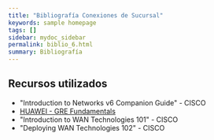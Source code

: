 ```yaml
---
title: "Bibliografía Conexiones de Sucursal"
keywords: sample homepage
tags: []
sidebar: mydoc_sidebar
permalink: biblio_6.html
summary: Bibliografía
---
```


## Recursos utilizados
- "Introduction to Networks v6 Companion Guide" - CISCO
- [HUAWEI - GRE Fundamentals](https://support.huawei.com/enterprise/en/doc/EDOC1000178179/cfaaeb8b/gre-fundamentals)
- "Introduction to WAN Technologies 101" - CISCO
- "Deploying WAN Technologies 102" - CISCO